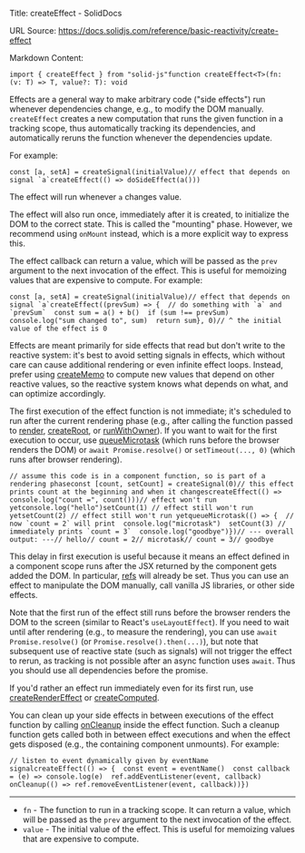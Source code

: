 Title: createEffect - SolidDocs

URL Source: https://docs.solidjs.com/reference/basic-reactivity/create-effect

Markdown Content:
```
import { createEffect } from "solid-js"function createEffect<T>(fn: (v: T) => T, value?: T): void
```

Effects are a general way to make arbitrary code ("side effects") run whenever dependencies change, e.g., to modify the DOM manually. `createEffect` creates a new computation that runs the given function in a tracking scope, thus automatically tracking its dependencies, and automatically reruns the function whenever the dependencies update.

For example:

```
const [a, setA] = createSignal(initialValue)// effect that depends on signal `a`createEffect(() => doSideEffect(a()))
```

The effect will run whenever `a` changes value.

The effect will also run once, immediately after it is created, to initialize the DOM to the correct state. This is called the "mounting" phase. However, we recommend using `onMount` instead, which is a more explicit way to express this.

The effect callback can return a value, which will be passed as the `prev` argument to the next invocation of the effect. This is useful for memoizing values that are expensive to compute. For example:

```
const [a, setA] = createSignal(initialValue)// effect that depends on signal `a`createEffect((prevSum) => {  // do something with `a` and `prevSum`  const sum = a() + b()  if (sum !== prevSum) console.log("sum changed to", sum)  return sum}, 0)// ^ the initial value of the effect is 0
```

Effects are meant primarily for side effects that read but don't write to the reactive system: it's best to avoid setting signals in effects, which without care can cause additional rendering or even infinite effect loops. Instead, prefer using [createMemo](https://docs.solidjs.com/reference/basic-reactivity/create-memo) to compute new values that depend on other reactive values, so the reactive system knows what depends on what, and can optimize accordingly.

The first execution of the effect function is not immediate; it's scheduled to run after the current rendering phase (e.g., after calling the function passed to [render](https://docs.solidjs.com/reference/rendering/render), [createRoot](https://docs.solidjs.com/reference/reactive-utilities/create-root), or [runWithOwner](https://docs.solidjs.com/reference/reactive-utilities/run-with-owner)). If you want to wait for the first execution to occur, use [queueMicrotask](https://developer.mozilla.org/en-US/docs/Web/API/queueMicrotask) (which runs before the browser renders the DOM) or `await Promise.resolve()` or `setTimeout(..., 0)` (which runs after browser rendering).

```
// assume this code is in a component function, so is part of a rendering phaseconst [count, setCount] = createSignal(0)// this effect prints count at the beginning and when it changescreateEffect(() => console.log("count =", count()))// effect won't run yetconsole.log("hello")setCount(1) // effect still won't run yetsetCount(2) // effect still won't run yetqueueMicrotask(() => {  // now `count = 2` will print  console.log("microtask")  setCount(3) // immediately prints `count = 3`  console.log("goodbye")})// --- overall output: ---// hello// count = 2// microtask// count = 3// goodbye
```

This delay in first execution is useful because it means an effect defined in a component scope runs after the JSX returned by the component gets added the DOM. In particular, [refs](https://docs.solidjs.com/reference/jsx-attributes/ref) will already be set. Thus you can use an effect to manipulate the DOM manually, call vanilla JS libraries, or other side effects.

Note that the first run of the effect still runs before the browser renders the DOM to the screen (similar to React's `useLayoutEffect`). If you need to wait until after rendering (e.g., to measure the rendering), you can use `await Promise.resolve()` (or `Promise.resolve().then(...)`), but note that subsequent use of reactive state (such as signals) will not trigger the effect to rerun, as tracking is not possible after an async function uses `await`. Thus you should use all dependencies before the promise.

If you'd rather an effect run immediately even for its first run, use [createRenderEffect](https://docs.solidjs.com/reference/secondary-primitives/create-render-effect) or [createComputed](https://docs.solidjs.com/reference/secondary-primitives/create-computed).

You can clean up your side effects in between executions of the effect function by calling [onCleanup](https://docs.solidjs.com/reference/lifecycle/on-cleanup) inside the effect function. Such a cleanup function gets called both in between effect executions and when the effect gets disposed (e.g., the containing component unmounts). For example:

```
// listen to event dynamically given by eventName signalcreateEffect(() => {  const event = eventName()  const callback = (e) => console.log(e)  ref.addEventListener(event, callback)  onCleanup(() => ref.removeEventListener(event, callback))})
```

* * *

*   `fn` - The function to run in a tracking scope. It can return a value, which will be passed as the `prev` argument to the next invocation of the effect.
*   `value` - The initial value of the effect. This is useful for memoizing values that are expensive to compute.
